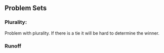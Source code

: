   
  
  ## Problem Sets
  
  
  ### Plurality:
  
  Problem with plurality. If there is a tie it will be hard to determine the winner.
 
 ### Runoff
